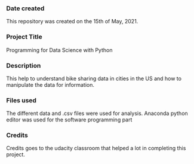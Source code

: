 ### Date created
This repository was created on the 15th of May, 2021.

### Project Title
Programming for Data Science with Python 

### Description
This help to understand bike sharing data in cities in the US
and how to manipulate the data for information.

### Files used
The different data and .csv files were used for analysis. Anaconda python editor was used for the software programming part

### Credits
Credits goes to the udacity classroom that helped a lot in completing this project.



 
